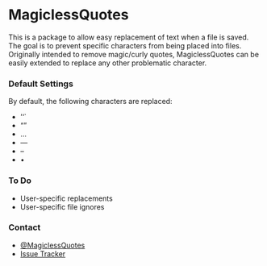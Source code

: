 # MagiclessQuotes

This is a package to allow easy replacement of text when a file is saved.  The goal is to prevent specific characters from being placed into files.  Originally intended to remove magic/curly quotes, MagiclessQuotes can be easily extended to replace any other problematic character.


### Default Settings

By default, the following characters are replaced:

 * ’‘\`
 * “”
 * …
 * —
 * –
 * •

### To Do

* User-specific replacements
* User-specific file ignores

### Contact

* [@MagiclessQuotes](https://twitter.com/MagiclessQuotes)
* [Issue Tracker](https://github.com/daryltucker/MagiclessQuotes/issues)
